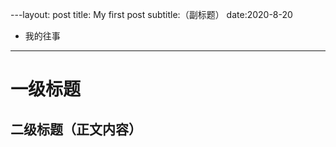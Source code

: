 ---layout: post
title: My first post
subtitle:（副标题）
date:2020-8-20
- 我的往事
---
# 一级标题
## 二级标题（正文内容）

